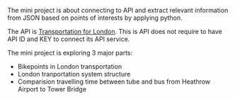 The mini project is about connecting to API and extract relevant information from JSON based on points of interests by applying python.

The API is [Transportation for London](https://api.tfl.gov.uk/). This is API does not require to have API ID and KEY to connect its API service.

The mini project is exploring 3 major parts:
 * Bikepoints in London transportation
 * London tranportation system structure
 * Comparision travelling time between tube and bus from Heathrow Airport to Tower Bridge
